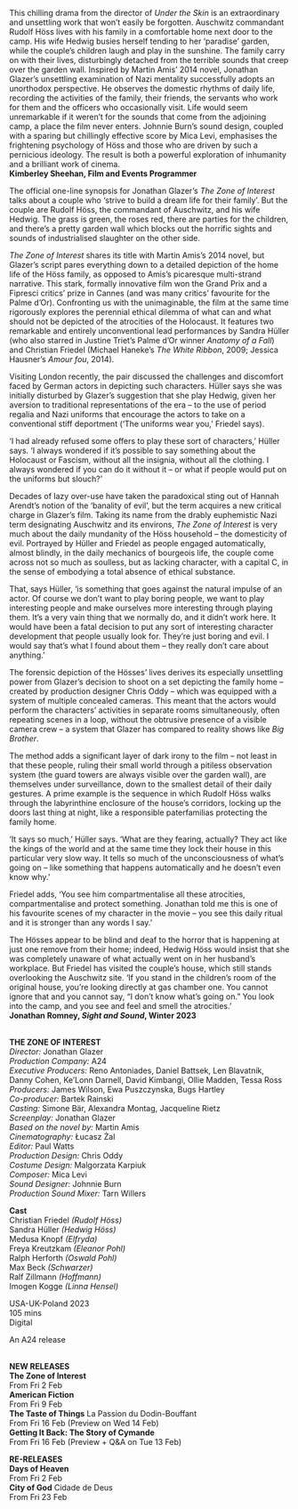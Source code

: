 
This chilling drama from the director of _Under the Skin_ is an extraordinary and unsettling work that won’t easily be forgotten. Auschwitz commandant Rudolf Höss lives with his family in a comfortable home next door to the camp. His wife Hedwig busies herself tending to her ‘paradise’ garden, while the couple’s children laugh and play in the sunshine. The family carry on with their lives, disturbingly detached from the terrible sounds that creep over the garden wall. Inspired by Martin Amis’ 2014 novel, Jonathan Glazer’s unsettling examination of Nazi mentality successfully adopts an unorthodox perspective. He observes the domestic rhythms of daily life, recording the activities of the family, their friends, the servants who work for them and the officers who occasionally visit. Life would seem unremarkable if it weren’t for the sounds that come from the adjoining camp, a place the film never enters. Johnnie Burn’s sound design, coupled with a sparing but chillingly effective score by Mica Levi, emphasises the frightening psychology of Höss and those who are driven by such a pernicious ideology. The result is both a powerful exploration of inhumanity and a brilliant work of cinema.  
**Kimberley Sheehan, Film and Events Programmer**

The official one-line synopsis for Jonathan Glazer’s _The Zone of Interest_ talks about a couple who ‘strive to build a dream life for their family’. But the couple are Rudolf Höss, the commandant of Auschwitz, and his wife Hedwig. The grass is green, the roses red, there are parties for the children, and there’s a pretty garden wall which blocks out the horrific sights and sounds of industrialised slaughter on the other side.

_The Zone of Interest_ shares its title with Martin Amis’s 2014 novel, but Glazer’s script pares everything down to a detailed depiction of the home life of the Höss family, as opposed to Amis’s picaresque multi-strand narrative. This stark, formally innovative film won the Grand Prix and a Fipresci critics’ prize in Cannes (and was many critics’ favourite for the Palme d’Or). Confronting us with the unimaginable, the film at the same time rigorously explores the perennial ethical dilemma of what can and what should not be depicted of the atrocities of the Holocaust. It features two remarkable and entirely unconventional lead performances by Sandra Hüller (who also starred in Justine Triet’s Palme d’Or winner _Anatomy of a Fall_) and Christian Friedel (Michael Haneke’s _The White Ribbon_, 2009; Jessica Hausner’s _Amour fou_, 2014).

Visiting London recently, the pair discussed the challenges and discomfort faced by German actors in depicting such characters. Hüller says she was initially disturbed by Glazer’s suggestion that she play Hedwig, given her aversion to traditional representations of the era – to the use of period regalia and Nazi uniforms that encourage the actors to take on a conventional stiff deportment (‘The uniforms wear you,’ Friedel says).

‘I had already refused some offers to play these sort of characters,’ Hüller says. ‘I always wondered if it’s possible to say something about the Holocaust or Fascism, without all the insignia, without all the clothing. I always wondered if you can do it without it – or what if people would put on the uniforms but slouch?’

Decades of lazy over-use have taken the paradoxical sting out of Hannah Arendt’s notion of the ‘banality of evil’, but the term acquires a new critical charge in Glazer’s film. Taking its name from the drably euphemistic Nazi term designating Auschwitz and its environs, _The Zone of Interest_ is very much about the daily mundanity of the Höss household – the domesticity of evil. Portrayed by Hüller and Friedel as people engaged automatically, almost blindly, in the daily mechanics of bourgeois life, the couple come across not so much as soulless, but as lacking character, with a capital C, in the sense of embodying a total absence of ethical substance.

That, says Hüller, ‘is something that goes against the natural impulse of an actor. Of course we don’t want to play boring people, we want to play interesting people and make ourselves more interesting through playing them. It’s a very vain thing that we normally do, and it didn’t work here. It would have been a fatal decision to put any sort of interesting character development that people usually look for. They’re just boring and evil. I would say that’s what I found about them – they really don’t care about anything.’

The forensic depiction of the Hösses’ lives derives its especially unsettling power from Glazer’s decision to shoot on a set depicting the family home – created by production designer Chris Oddy – which was equipped with a system of multiple concealed cameras. This meant that the actors would perform the characters’ activities in separate rooms simultaneously, often repeating scenes in a loop, without the obtrusive presence of a visible camera crew – a system that Glazer has compared to reality shows like _Big Brother_.

The method adds a significant layer of dark irony to the film – not least in that these people, ruling their small world through a pitiless observation system (the guard towers are always visible over the garden wall), are themselves under surveillance, down to the smallest detail of their daily gestures. A prime example is the sequence in which Rudolf Höss walks through the labyrinthine enclosure of the house’s corridors, locking up the doors last thing at night, like a responsible paterfamilias protecting the family home.

‘It says so much,’ Hüller says. ‘What are they fearing, actually? They act like the kings of the world and at the same time they lock their house in this particular very slow way. It tells so much of the unconsciousness of what’s going on – like something that happens automatically and he doesn’t even know why.’

Friedel adds, ‘You see him compartmentalise all these atrocities, compartmentalise and protect something. Jonathan told me this is one of his favourite scenes of my character in the movie – you see this daily ritual and it is stronger than any words I say.’

The Hösses appear to be blind and deaf to the horror that is happening at just one remove from their home; indeed, Hedwig Höss would insist that she was completely unaware of what actually went on in her husband’s workplace. But Friedel has visited the couple’s house, which still stands overlooking the Auschwitz site. ‘If you stand in the children’s room of the original house, you’re looking directly at gas chamber one. You cannot ignore that and you cannot say, “I don’t know what’s going on.” You look into the camp, and you see and feel and smell the atrocities.’  
**Jonathan Romney, _Sight and Sound_, Winter 2023**
<br><br>

**THE ZONE OF INTEREST**<br>
_Director:_ Jonathan Glazer<br>
_Production Company:_ A24<br>
_Executive Producers:_ Reno Antoniades, Daniel Battsek, Len Blavatnik, Danny Cohen, Ke’Lonn Darnell, David Kimbangi, Ollie Madden, Tessa Ross<br>
_Producers:_ James Wilson, Ewa Puszczynska,  Bugs Hartley<br>
_Co-producer:_ Bartek Rainski<br>
_Casting:_ Simone Bär, Alexandra Montag, Jacqueline Rietz<br>
_Screenplay:_ Jonathan Glazer<br>
_Based on the novel by:_ Martin Amis<br> 
_Cinematography:_ Łucasz Żal<br>
_Editor:_ Paul Watts<br>
_Production Design:_ Chris Oddy<br>
_Costume Design:_ Malgorzata Karpiuk<br>
_Composer:_ Mica Levi<br>
_Sound Designer:_ Johnnie Burn<br>
_Production Sound Mixer:_ Tarn Willers<br>

**Cast**<br>
Christian Friedel _(Rudolf Höss)_<br>
Sandra Hüller _(Hedwig Höss)_<br>
Medusa Knopf _(Elfryda)_<br>
Freya Kreutzkam _(Eleanor Pohl)_<br>
Ralph Herforth _(Oswald Pohl)_<br>
Max Beck _(Schwarzer)_<br>
Ralf Zillmann _(Hoffmann)_<br>
Imogen Kogge _(Linna Hensel)_<br>

USA-UK-Poland 2023<br>
105 mins<br>
Digital<br>

An A24 release<br><br>


**NEW RELEASES**<br>
**The Zone of Interest**<br>
From Fri 2 Feb<br>
**American Fiction**<br>
From Fri 9 Feb<br>
**The Taste of Things** La Passion du Dodin-Bouffant<br>
From Fri 16 Feb (Preview on Wed 14 Feb)<br>
**Getting It Back: The Story of Cymande**<br>
From Fri 16 Feb (Preview + Q&A on Tue 13 Feb)<br>

**RE-RELEASES**<br>
**Days of Heaven**<br>
From Fri 2 Feb<br>
**City of God** Cidade de Deus<br>
From Fri 23 Feb<br>
<br>


<!--stackedit_data:
eyJoaXN0b3J5IjpbOTQ3ODcwOTIxXX0=
-->